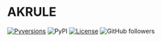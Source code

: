 # AKRULE
[![Pyversions](https://img.shields.io/pypi/pyversions/ibm-analytics-engine-python.svg?logo=python)](https://pypi.python.org/pypi/ibm-analytics-engine-python)
![PyPI](https://img.shields.io/pypi/v/akrule?logo=python)
[![License](https://img.shields.io/badge/License-Apache_2.0-blue.svg)](https://opensource.org/licenses/Apache-2.0)
![GitHub followers](https://img.shields.io/github/followers/Hasan-Basri-Akcay?logo=github)

